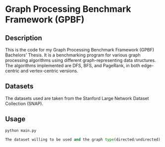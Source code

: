 # Graph Processing Benchmark Framework (GPBF)

## Description
This is the code for my Graph Processing Benchmark Framework (GPBF) Bachelors' Thesis. It is a benchmarking program for various graph processing algorithms using different graph-representing data structures. The algorithms implemented are DFS, BFS, and PageRank, in both edge-centric and vertex-centric versions.

## Datasets
The datasets used are taken from the Stanford Large Network Dataset Collection (SNAP).

## Usage 
```python
python main.py

The dataset willing to be used and the graph type(directed/undirected) can be changed in the main program.
